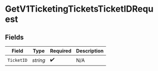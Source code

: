# GetV1TicketingTicketsTicketIDRequest


## Fields

| Field              | Type               | Required           | Description        |
| ------------------ | ------------------ | ------------------ | ------------------ |
| `TicketID`         | *string*           | :heavy_check_mark: | N/A                |